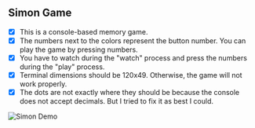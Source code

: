## Simon Game
- [x] This is a console-based memory game. 
- [x] The numbers next to the colors represent the button number. You can play the game by pressing numbers.
- [x] You have to watch during the "watch" process and press the numbers during the "play" process.
- [x] Terminal dimensions should be 120x49. Otherwise, the game will not work properly.
- [x] The dots are not exactly where they should be because the console does not accept decimals. But I tried to fix it as best I could.

![Simon Demo](simon.gif)
